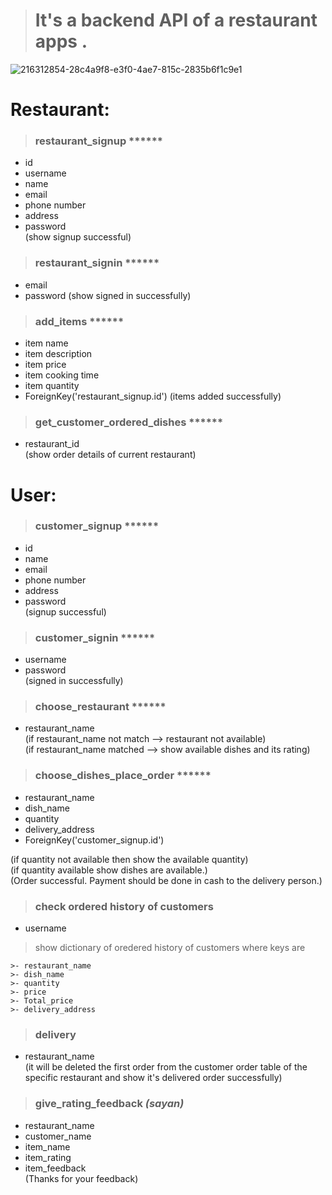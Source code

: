 > # It's a backend API of a restaurant apps .


<!-- ![plot](https://www.figma.com/file/ogSnH6FFEPdbrcnjvXsSHW/Untitled-(Copy)?node-id=0%3A1&t=rBa9SuUeaQ0GW2I1-0) -->
![216312854-28c4a9f8-e3f0-4ae7-815c-2835b6f1c9e1](https://user-images.githubusercontent.com/85397106/231838848-61912eb2-cd36-4ced-9d2a-f7bdd7dc6ea9.png)




# **Restaurant**:
> ### restaurant_signup ******
- id
- username
- name
- email
- phone number
- address
- password\
(show signup successful)
> ### restaurant_signin ******
  - email
  - password
  (show signed in successfully)
 >### add_items ******
  - item name
  - item description
  - item price
  - item cooking time
  - item quantity
  - ForeignKey('restaurant_signup.id')
    (items added successfully)
> ### get_customer_ordered_dishes ******
  - restaurant_id\
  (show order details of current restaurant)

# **User**:
> ### customer_signup ******
  - id
  - name
  - email
  - phone number
  - address
  - password\
  (signup successful)
>### customer_signin ******
  - username
  - password\
  (signed in successfully)
> ### choose_restaurant ******
  - restaurant_name\
  (if restaurant_name not match --> restaurant not available)\
  (if restaurant_name matched --> show available dishes and its rating)
> ### choose_dishes_place_order ******
  - restaurant_name
  - dish_name
  - quantity
  - delivery_address
  - ForeignKey('customer_signup.id')
  
  (if quantity not available then show the available quantity) \
  (if quantity available show dishes are available.)\
  (Order successful. Payment should be done in cash to the delivery person.)
> ### check ordered history of customers
  - username
  >show dictionary of oredered history of customers where keys are 
  ```
  >- restaurant_name
  >- dish_name
  >- quantity
  >- price
  >- Total_price
  >- delivery_address
  ```
> ### delivery
- restaurant_name\
  (it will be deleted the first order from the customer order table of the specific restaurant and show it's delivered order successfully)
> ###  give_rating_feedback ***(sayan)***
  - restaurant_name
  - customer_name
  - item_name
  - item_rating
  - item_feedback \
  (Thanks for your feedback)

